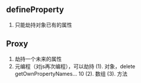 ## defineProperty
1. 只能劫持对象已有的属性

## Proxy
1. 劫持一个未来的属性
2. 元编程（对js再次编程），可以劫持
  (1). 对象，delete getOwnPropertyNames... 10
  (2). 数组
  (3). 方法